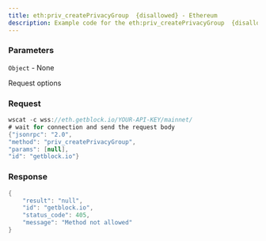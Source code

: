 ```yaml
---
title: eth:priv_createPrivacyGroup  {disallowed} - Ethereum
description: Example code for the eth:priv_createPrivacyGroup  {disallowed} ws method. Сomplete guide on how to use eth:priv_createPrivacyGroup  {disallowed} ws in GetBlock.io Web3 documentation.
---
```


### Parameters


`Object` - None

Request options

### Request

``` java
wscat -c wss://eth.getblock.io/YOUR-API-KEY/mainnet/ 
# wait for connection and send the request body 
{"jsonrpc": "2.0",
"method": "priv_createPrivacyGroup",
"params": [null],
"id": "getblock.io"}
```

###  Response

``` java
{
    "result": "null",
    "id": "getblock.io",
    "status_code": 405,
    "message": "Method not allowed"
}
```

